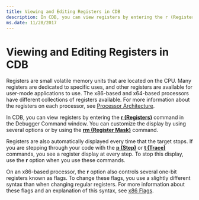 ```yaml
---
title: Viewing and Editing Registers in CDB
description: In CDB, you can view registers by entering the r (Registers) command in the Debugger Command window. You can customize the display by using several options or by using the rm (Register Mask) command.
ms.date: 11/28/2017
---
```


# Viewing and Editing Registers in CDB


Registers are small volatile memory units that are located on the CPU. Many registers are dedicated to specific uses, and other registers are available for user-mode applications to use. The x86-based and x64-based processors have different collections of registers available. For more information about the registers on each processor, see [Processor Architecture](processor-architecture.md).

In CDB, you can view registers by entering the [**r (Registers)**](r--registers-.md) command in the Debugger Command window. You can customize the display by using several options or by using the [**rm (Register Mask)**](rm--register-mask-.md) command.

Registers are also automatically displayed every time that the target stops. If you are stepping through your code with the [**p (Step)**](p--step-.md) or [**t (Trace)**](t--trace-.md) commands, you see a register display at every step. To stop this display, use the **r** option when you use these commands.

On an x86-based processor, the **r** option also controls several one-bit registers known as flags. To change these flags, you use a slightly different syntax than when changing regular registers. For more information about these flags and an explanation of this syntax, see [x86 Flags](x86-architecture.md#x86-flags).

 

 





